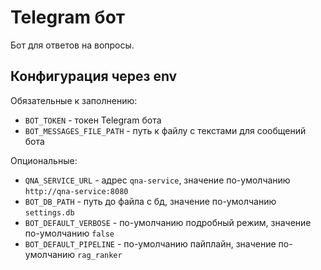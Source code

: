 # Telegram бот

Бот для ответов на вопросы.

## Конфигурация через env

Обязательные к заполнению:

- `BOT_TOKEN` - токен Telegram бота
- `BOT_MESSAGES_FILE_PATH` - путь к файлу с текстами для сообщений бота

Опциональные:

- `QNA_SERVICE_URL` - адрес `qna-service`, значение по-умолчанию `http://qna-service:8080`
- `BOT_DB_PATH` - путь до файла с бд, значение по-умолчанию `settings.db`
- `BOT_DEFAULT_VERBOSE` - по-умолчанию подробный режим, значение по-умолчанию `false`
- `BOT_DEFAULT_PIPELINE` - по-умолчанию пайплайн, значение по-умолчанию `rag_ranker`

